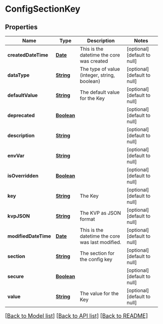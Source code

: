 # ConfigSectionKey
## Properties

Name | Type | Description | Notes
------------ | ------------- | ------------- | -------------
**createdDateTime** | [**Date**](DateTime.md) | This is the datetime the core was created | [optional] [default to null]
**dataType** | [**String**](string.md) | The type of value (integer, string, boolean) | [optional] [default to null]
**defaultValue** | [**String**](string.md) | The default value for the Key | [optional] [default to null]
**deprecated** | [**Boolean**](boolean.md) |  | [optional] [default to null]
**description** | [**String**](string.md) |  | [optional] [default to null]
**envVar** | [**String**](string.md) |  | [optional] [default to null]
**isOverridden** | [**Boolean**](boolean.md) |  | [optional] [default to null]
**key** | [**String**](string.md) | The Key | [optional] [default to null]
**kvpJSON** | [**String**](string.md) | The KVP as JSON format | [optional] [default to null]
**modifiedDateTime** | [**Date**](DateTime.md) | This is the datetime the core was last modified. | [optional] [default to null]
**section** | [**String**](string.md) | The section for the config key | [optional] [default to null]
**secure** | [**Boolean**](boolean.md) |  | [optional] [default to null]
**value** | [**String**](string.md) | The value for the Key | [optional] [default to null]

[[Back to Model list]](../README.md#documentation-for-models) [[Back to API list]](../README.md#documentation-for-api-endpoints) [[Back to README]](../README.md)

<style>
     p, ul, ol, li { font-size: 18px !important;}
</style>

